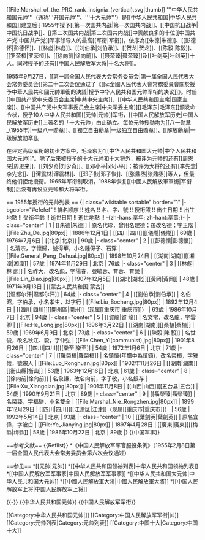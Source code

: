 [[File:Marshal_of_the_PRC_rank_insignia_(vertical).svg|thumb]]
'''中华人民共和国元帅'''（通称'''开国元帅'''、'''十大元帅'''）是[[中华人民共和国|中华人民共和国]]建立后于1955年授予[[第一次国共内战|第一次国共内战]]、[[中国抗日战争|中国抗日战争]]、[[第二次国共内战|第二次国共内战]]中贡献良多的十位[[中国共产党|中国共产党]]军事领导人的最高[[军衔|军衔]]，依序為[[朱德|朱德]]、[[彭德怀|彭德怀]]、[[林彪|林彪]]、[[刘伯承|刘伯承]]、[[贺龙|贺龙]]、[[陈毅|陈毅]]、[[罗荣桓|罗荣桓]]、[[徐向前|徐向前]]、[[聂荣臻|聂荣臻]]及[[叶剑英|叶剑英]]十人。同时授予的还有[[中国人民解放军大将|十名大将]]。

1955年9月27日，[[第一届全国人民代表大会常务委员会|第一届全国人民代表大会常务委员会]]第二十二次会议通过了《[[s:全國人民代表大會常務委員會關於授予中華人民共和國元帥軍銜的決議|授予中华人民共和国元帅军衔的决议]]》。时任[[中国共产党中央委员会主席|中共中央主席]]、[[中华人民共和国主席|国家主席]]、[[中国共产党中央军事委员会主席|中央军委主席]][[毛泽东|毛泽东]]颁发命令状，授予10人中华人民共和国[[元帅|元帅]]军衔，[[中国人民解放军历史|中国人民解放军历史]]上著名的「十大元帅」由此确立。每位元帅授勋均为[[八一勋章_(1955年)|一级八一勋章]]、[[獨立自由勳章|一级独立自由勋章]]、[[解放勳章|一级解放勋章]]。

在评定高级军衔的初步方案中，毛泽东为“[[中华人民共和国大元帅|中华人民共和国大元帅]]”。除了后来被授予的十大元帅和十大将外，被评为元帅的还有[[周恩来|周恩来]]、[[刘少奇|刘少奇]]、[[邓小平|邓小平]]；被评为大将的还有[[李先念|李先念]]、[[谭震林|谭震林]]、[[邓子恢|邓子恢]]、[[张鼎丞|张鼎丞]]等人，但最终他们拒绝授衔。1965年军衔制取消，1988年恢复[[中國人民解放軍軍銜|军衔制]]后没有再设立元帅和大将军衔。

== 1955年授衔的元帅列表 ==
{| class="wikitable sortable" border="1" 
|- bgcolor="#efefef" 
! 排名顺序 !! 姓名 !! 名、字、號 !! 授衔照 !! 出生日期 !! 出生地點 !! 受銜年齡 !! 逝世日期 !! 逝世地點 !! -{zh-hans:享年; zh-hant:享壽;}-
|- class="center"
| 1
| [[朱德|朱德]]
| 原名代珍，曾用名建德；後改名德；字玉階
| [[File:Zhu_De.jpg|80px]]
| 1886年12月1日
| [[四川|四川]][[儀隴|儀隴]]
| 69歲
| 1976年7月6日
| [[北京|北京]]
| 90歲
|- class="center"
| 2
| [[彭德懷|彭德懷]]  
| 名清宗，字懷歸，號得華，小名鍾伢子、石穿
| [[File:General_Peng_Dehuai.jpg|80px]]
| 1898年10月24日
| [[湖南|湖南]][[湘潭|湘潭]]
| 57歲
| 1974年11月29日
| 北京
| 76歲
|- class="center"
| 3
| [[林彪|林 彪]]
| 名祚大，改名彪，字陽春，號毓蓉、育蓉、育榮
| [[File:Lin_Biao.jpg|80px]]
| 1907年12月5日
| [[湖北|湖北]][[黃岡|黃岡]]
| 48歲
| 1971年9月13日
| [[蒙古人民共和国|蒙古]]<br />[[温都尔汗|温都尔汗]] 
| 64歲
|- class="center"
| 4
| [[劉伯承|劉伯承]]
| 名伯昭，字伯承，小名孝生，以字行
| [[File:Liu_Bocheng.jpg|80px]]
| 1892年12月4日
| [[四川|四川]][[開州區|開州]]（现属[[重庆市|重庆市]]）
| 63歲
| 1986年10月7日
| 北京
| 94歲
|- class="center"
| 5
| [[賀龍|賀 龍]]
| 名文常，改名龍，字雲卿
| [[File:He_Long.jpg|80px]]
| 1896年3月22日
| [[湖南|湖南]][[桑植|桑植]]
| 59歲
| 1969年6月9日
| 北京
| 73歲
|- class="center"
| 6
| [[陳毅|陳 毅]]
| 名世俊，改名秋江、毅，字仲弘
| [[File:Chen_Yi(communist).jpg|80px]]
| 1901年8月26日
| [[四川|四川]][[樂至|樂至]]
| 54歲
| 1972年1月6日
| 北京
| 71歲
|- class="center"
| 7
| [[羅榮桓|羅榮桓]]
| 名鎮慎(年譜中為慎鎮)，改名榮桓，字雅懷，號宗人
| [[File:Luo_Ronghuan.jpg|80px]]
| 1902年11月26日
| [[湖南|湖南]][[衡山縣|衡山]]
| 53歲
| 1963年12月16日
| 北京
| 61歲
|- class="center"
| 8
| [[徐向前|徐向前]]
| 名象謙，改名向前，字子敬，小名銀存
| [[File:Xu_Xiangqian.jpg|80px]]
| 1901年11月8日
| [[山西|山西]][[五台县|五台]]
| 54歲
| 1990年9月21日
| 北京
| 89歲
|- class="center"
| 9
| [[聶榮臻|聶榮臻]]
| 名榮臻，字福駢，小名雙全
| [[File:Marshal_Nie_Rongzhen.jpg|80px]]
| 1899年12月29日
| [[四川|四川]][[江津区|江津]]（现属[[重庆市|重庆市]]）
| 56歲
| 1992年5月14日
| 北京
| 93歲
|- class="center"
| 10
| [[葉劍英|葉劍英]]
| 原名宜偉，字滄白
| [[File:Ye_Jianying.jpg|80px]]
| 1897年4月28日
| [[廣東|廣東]][[梅縣|梅縣]]
| 58歲
| 1986年10月22日
| 北京
| 89歲
|}
{{中国军事}}

==参考文献==
{{Reflist}}
*《中国人民解放军军官服役条例》（1955年2月8日第一届全国人民代表大会常务委员会第六次会议通过）

==参见==
*[[元帥|元帥]]
*[[中华人民共和国领袖列表|中华人民共和国领袖列表]]
*[[中国人民解放军军事家|中国人民解放军军事家]]
*[[中华人民共和国大元帅|中华人民共和国大元帅]]
*[[中國人民解放軍大將|中國人民解放軍大將]]
*[[中国人民解放军上将|中国人民解放军上将]]

{{-}}
{{中华人民共和国元帅}}
{{中国人民解放军军衔}}

[[Category:中华人民共和国元帅|]]
[[Category:中国人民解放军军衔|帅]]
[[Category:元帅列表|Category:元帅列表]]
[[Category:中国十大|Category:中国十大]]